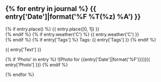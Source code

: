 {% for entry in journal %}
{{ entry['Date']|format('%F %T(%z) %A') }}
--------------------------

{% if entry.place() %}
{{ entry.place([0, 1]) }}  
{% endif %}
{% if entry.weather('C') %}
{{ entry.weather('C') }}  
{% endif %}
{% if entry['Tags'] %}
Tags: {{ entry['Tags'] }}
{% endif %}

{{ entry['Text'] }}

{% if 'Photo' in entry %}
![Photo for {{entry['Date']|format('%F')}}]({{ entry['Photo'] }})
{% endif %}

{% endfor %}
